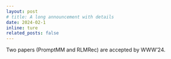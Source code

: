 ```yaml
---
layout: post
# title: A long announcement with details
date: 2024-02-1
inline: ture
related_posts: false
---
```


Two papers (PromptMM and RLMRec) are accepted by WWW’24. 